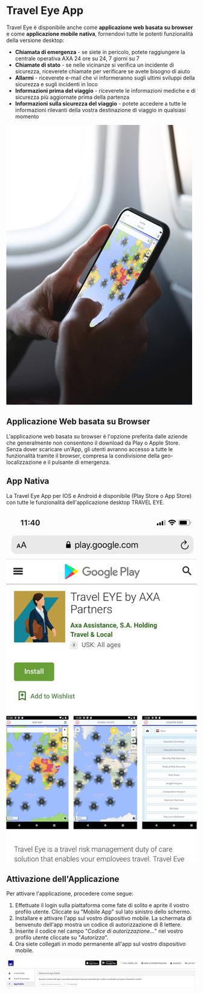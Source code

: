 # Travel Eye App

Travel Eye è disponibile anche come **applicazione web basata su browser** e come **applicazione mobile nativa**, fornendovi tutte le potenti funzionalità della versione desktop:

* **Chiamata di emergenza** - se siete in pericolo, potete raggiungere la centrale operativa AXA 24 ore su 24, 7 giorni su 7
* **Chiamate di stato** - se nelle vicinanze si verifica un incidente di sicurezza, riceverete chiamate per verificare se avete bisogno di aiuto
* **Allarmi** - riceverete e-mail che vi informeranno sugli ultimi sviluppi della sicurezza e sugli incidenti in loco
* **Informazioni prima del viaggio** - riceverete le informazioni mediche e di sicurezza più aggiornate prima della partenza
* **Informazioni sulla sicurezza del viaggio** - potete accedere a tutte le informazioni rilevanti della vostra destinazione di viaggio in qualsiasi momento

![](.gitbook/assets/axa-app.jpg)

## **Applicazione Web basata su Browser**

L'applicazione web basata su browser è l'opzione preferita dalle aziende che generalmente non consentono il download da Play o Apple Store. Senza dover scaricare un'App, gli utenti avranno accesso a tutte le funzionalità tramite il browser, compresa la condivisione della geo-localizzazione e il pulsante di emergenza.

## App Nativa

La Travel Eye App per IOS e Android è disponibile \(Play Store o App Store\) con tutte le funzionalità dell'applicazione desktop TRAVEL EYE.

![](.gitbook/assets/axa-app-store-screenshot.png)

## Attivazione dell'Applicazione

Per attivare l'applicazione, procedere come segue:

1. Effettuate il login sulla piattaforma come fate di solito e aprite il vostro profilo utente. Cliccate su "Mobile App" sul lato sinistro dello schermo.
2. Installare e attivare l'app sul vostro dispositivo mobile. La schermata di benvenuto dell'app mostra un codice di autorizzazione di 8 lettere.
3. Inserite il codice nel campo "_Codice di autorizzazione..._" nel vostro profilo utente cliccate su "_Autorizza_". 
4. Ora siete collegati in modo permanente all'app sul vostro dispositivo mobile.

![](.gitbook/assets/axa-app-travel-eye-user-backend-eng%20%285%29.png)

